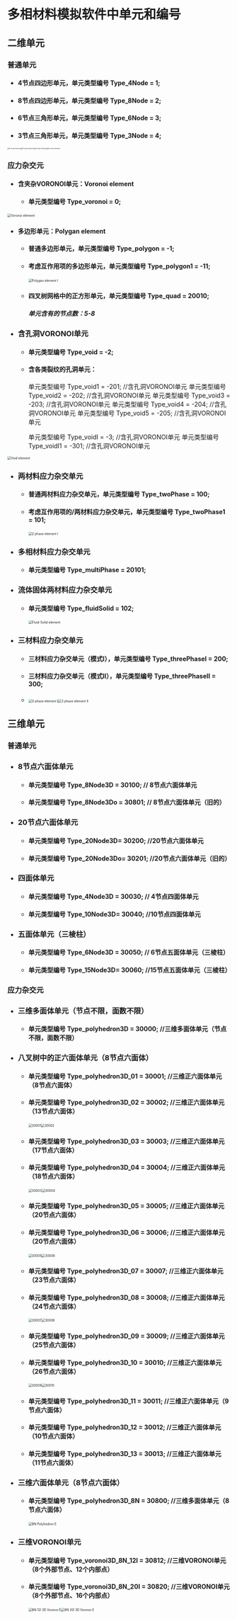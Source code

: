 # 多相材料模拟软件中单元和编号

## 二维单元

### 普通单元

- #### 4节点四边形单元，单元类型编号 Type_4Node = 1;

- #### 8节点四边形单元，单元类型编号 Type_8Node = 2; 

- #### 6节点三角形单元，单元类型编号 Type_6Node = 3;

- #### 3节点三角形单元，单元类型编号 Type_3Node = 4;

<img src="..\images\elements\4 node element.png" alt="4 node element" style="zoom:25%;" /><img src="..\images\elements\8 node element.png" alt="8 node element" style="zoom:25%;" /><img src="..\images\elements\3 node element.png" alt="3 node element" style="zoom:25%;" /><img src="..\images\elements\6 node element.png" alt="6 node element" style="zoom:25%;" />



### 应力杂交元

- #### 含夹杂VORONOI单元：Voronoi element

  - #### 单元类型编号 Type_voronoi = 0; 

<img src="..\images\elements\Voronoi element.png" alt="Voronoi element" style="zoom:50%;" />

- #### 多边形单元：Polygan element

  - #### 普通多边形单元，单元类型编号 Type_polygon = -1; 

  - #### 考虑互作用项的多边形单元，单元类型编号 Type_polygon1 = -11;

    <img src="..\images\elements\Polygan element I.png" alt="Polygan element I" style="zoom: 50%;" />

  - #### 四叉树网格中的正方形单元，单元类型编号 Type_quad = 20010;

    ##### 单元含有的节点数：5-8
    
    

- ### 含孔洞VORONOI单元

  - #### 单元类型编号 Type_void = -2; 

  - #### 含各类裂纹的孔洞单元：

    单元类型编号 Type_void1 = -201;           //含孔洞VORONOI单元
    单元类型编号 Type_void2 = -202;           //含孔洞VORONOI单元
    单元类型编号 Type_void3 = -203;           //含孔洞VORONOI单元
    单元类型编号 Type_void4 = -204;           //含孔洞VORONOI单元
    单元类型编号 Type_void5 = -205;           //含孔洞VORONOI单元

    单元类型编号 Type_voidI = -3;         	   //含孔洞VORONOI单元
    单元类型编号 Type_voidI1 = -301;         //含孔洞VORONOI单元

<img src="..\images\elements\Void element.png" alt="Void element" style="zoom:50%;" />

- ### 两材料应力杂交单元	

  - #### 普通两材料应力杂交单元，单元类型编号 Type_twoPhase = 100; 

  - #### 考虑互作用项的/两材料应力杂交单元，单元类型编号 Type_twoPhase1 = 101; 

    <img src="..\images\elements\2 phase element I.png" alt="2 phase element I" style="zoom:50%;" />

- ### 多相材料应力杂交单元

  - #### 单元类型编号 Type_multiPhase = 20101;

    

- ### 流体固体两材料应力杂交单元

  - #### 单元类型编号 Type_fluidSolid = 102;

    <img src="..\images\elements\Fluid-Solid element.png" alt="Fluid-Solid element" style="zoom:50%;" />

- ### 三材料应力杂交单元

  - #### 三材料应力杂交单元（模式I），单元类型编号 Type_threePhaseI = 200;
  - #### 三材料应力杂交单元（模式II），单元类型编号 Type_threePhaseII = 300; 
  - <img src="..\images\elements\3 phase element I.png" alt="3 phase element I" style="zoom:50%;" /><img src="..\images\elements\3 phase element II.png" alt="3 phase element II" style="zoom:50%;" />



## 三维单元

###  普通单元

- ### 8节点六面体单元

  - #### 单元类型编号 Type_8Node3D = 30100;                       // 8节点六面体单元
  - #### 单元类型编号 Type_8Node3Do = 30801;                      // 8节点六面体单元（旧的）

- ### 20节点六面体单元

  - #### 单元类型编号 Type_20Node3D= 30200;                       //20节点六面体单元
  - #### 单元类型编号 Type_20Node3Do= 30201;                      //20节点六面体单元（旧的）

- ###  四面体单元

  - #### 单元类型编号 Type_4Node3D = 30030;                       // 4节点四面体单元
  - #### 单元类型编号 Type_10Node3D= 30040;                       //10节点四面体单元

- ### 五面体单元（三棱柱）

  - #### 单元类型编号 Type_6Node3D = 30050;                       // 6节点五面体单元（三棱柱）

  - #### 单元类型编号 Type_15Node3D= 30060;                       //15节点五面体单元（三棱柱）

    

### 应力杂交元

- ### 三维多面体单元（节点不限，面数不限）

  - #### 单元类型编号 Type_polyhedron3D = 30000;                  //三维多面体单元（节点不限，面数不限）

- ### 八叉树中的正六面体单元（8节点六面体）

  - #### 单元类型编号 Type_polyhedron3D_01 = 30001;               //三维正六面体单元（8节点六面体）
  
  - #### 单元类型编号 Type_polyhedron3D_02 = 30002;               //三维正六面体单元（13节点六面体）
    
    <img src="..\images\elements\cube element 01.png" alt="30001" style="zoom:50%;" /><img src="..\images\elements\cube element 02.png" alt="30002" style="zoom:50%;" />
    
  - #### 单元类型编号 Type_polyhedron3D_03 = 30003;               //三维正六面体单元（17节点六面体）
  
  - #### 单元类型编号 Type_polyhedron3D_04 = 30004;               //三维正六面体单元（18节点六面体）
    
    <img src="..\images\elements\cube element 03.png" alt="30003" style="zoom:50%;" /><img src="..\images\elements\cube element 04.png" alt="30004" style="zoom:50%;" />
    
  - #### 单元类型编号 Type_polyhedron3D_05 = 30005;               //三维正六面体单元（20节点六面体）

  - #### 单元类型编号 Type_polyhedron3D_06 = 30006;               //三维正六面体单元（20节点六面体）

    <img src="..\images\elements\cube element 05.png" alt="30005" style="zoom:50%;" /><img src="..\images\elements\cube element 06.png" alt="30006" style="zoom:50%;" />

  - #### 单元类型编号 Type_polyhedron3D_07 = 30007;               //三维正六面体单元（23节点六面体）
  
  - #### 单元类型编号 Type_polyhedron3D_08 = 30008;               //三维正六面体单元（24节点六面体）
    
    <img src="..\images\elements\cube element 07.png" alt="30007" style="zoom:50%;" /><img src="..\images\elements\cube element 08.png" alt="30008" style="zoom:50%;" />
    
  - #### 单元类型编号 Type_polyhedron3D_09 = 30009;               //三维正六面体单元（25节点六面体）
  
  - #### 单元类型编号 Type_polyhedron3D_10 = 30010;               //三维正六面体单元（26节点六面体）
    
    <img src="..\images\elements\cube element 09.png" alt="30009" style="zoom:50%;" /><img src="..\images\elements\cube element 10.png" alt="30010" style="zoom:50%;" />
    
  - #### 单元类型编号 Type_polyhedron3D_11 = 30011;               //三维正六面体单元（9节点六面体）
  
  - #### 单元类型编号 Type_polyhedron3D_12 = 30012;               //三维正六面体单元（10节点六面体） 
  
  - #### 单元类型编号 Type_polyhedron3D_13 = 30013;               //三维正六面体单元（11节点六面体）
  
    
  
- ### 三维六面体单元（8节点六面体）

  - #### 单元类型编号 Type_polyhedron3D_8N = 30800;               //三维多面体单元（8节点六面体）

    <img src="..\images\elements\8N Polyhedron E.png" alt="8N Polyhedron E" style="zoom:50%;" />

- ### 三维VORONOI单元

  - #### 单元类型编号 Type_voronoi3D_8N_12I = 30812;              //三维VORONOI单元（8个外部节点、12个内部点）

  - #### 单元类型编号 Type_voronoi3D_8N_20I = 30820;              //三维VORONOI单元（8个外部节点、16个内部点）

    <img src="..\images\elements\8N 12I 3D Voronoi E.png" alt="8N 12I 3D Voronoi E" style="zoom:50%;" /><img src="..\images\elements\8N 20I 3D Voronoi E.png" alt="8N 20I 3D Voronoi E" style="zoom:50%;" />



